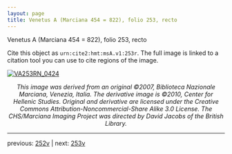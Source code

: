 ```yaml
---
layout: page
title: Venetus A (Marciana 454 = 822), folio 253, recto
---
```


Venetus A (Marciana 454 = 822), folio 253, recto

Cite this object as `urn:cite2:hmt:msA.v1:253r`.  The full image is linked to a citation tool you can use to cite regions of the image.

[![VA253RN_0424](http://www.homermultitext.org/iipsrv?IIIF=/project/homer/pyramidal/deepzoom/hmt/vaimg/2017a/VA253RN_0424.tif/full/800,/0/default.jpg)](http://www.homermultitext.org/ict2/?urn=urn:cite2:hmt:vaimg.2017a:VA253RN_0424) 

<p style="text-align: center; font-style: italic;">This image was derived from an original ©2007, Biblioteca Nazionale Marciana, Venezia, Italia. The derivative image is ©2010, Center for Hellenic Studies. Original and derivative are licensed under the Creative Commons Attribution-Noncommercial-Share Alike 3.0 License. The CHS/Marciana Imaging Project was directed by David Jacobs of the British Library.</p>

---

previous: [252v](../252v/) | next: [253v](../253v/)